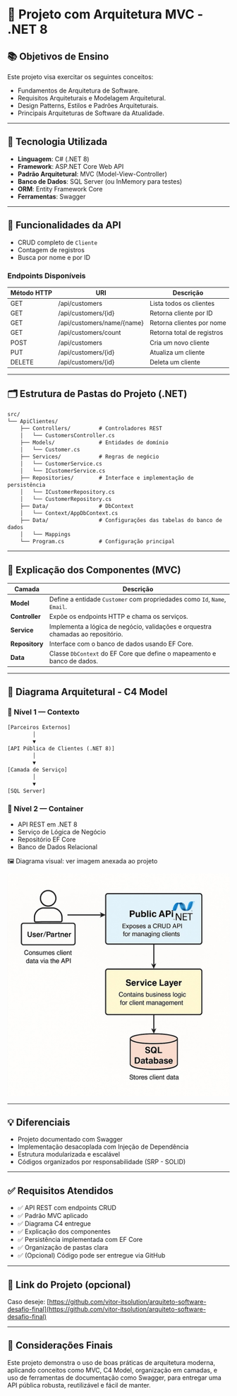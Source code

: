 # 🧱 Projeto com Arquitetura MVC - .NET 8

## 📚 Objetivos de Ensino

Este projeto visa exercitar os seguintes conceitos:
- Fundamentos de Arquitetura de Software.
- Requisitos Arquiteturais e Modelagem Arquitetural.
- Design Patterns, Estilos e Padrões Arquiteturais.
- Principais Arquiteturas de Software da Atualidade.

---

## 🚀 Tecnologia Utilizada

- **Linguagem**: C# (.NET 8)
- **Framework**: ASP.NET Core Web API
- **Padrão Arquitetural**: MVC (Model-View-Controller)
- **Banco de Dados**: SQL Server (ou InMemory para testes)
- **ORM**: Entity Framework Core
- **Ferramentas**: Swagger

---

## 🔧 Funcionalidades da API

- CRUD completo de `Cliente`
- Contagem de registros
- Busca por nome e por ID

### Endpoints Disponíveis

| Método HTTP | URI                        | Descrição                        |
|-------------|----------------------------|----------------------------------|
| GET         | /api/customers             | Lista todos os clientes          |
| GET         | /api/customers/{id}        | Retorna cliente por ID           |
| GET         | /api/customers/name/{name} | Retorna clientes por nome        |
| GET         | /api/customers/count       | Retorna total de registros       |
| POST        | /api/customers             | Cria um novo cliente             |
| PUT         | /api/customers/{id}        | Atualiza um cliente              |
| DELETE      | /api/customers/{id}        | Deleta um cliente                |

---

## 🗂️ Estrutura de Pastas do Projeto (.NET)

```plaintext
src/
└── ApiClientes/
    ├── Controllers/         # Controladores REST
    │   └── CustomersController.cs
    ├── Models/              # Entidades de domínio
    │   └── Customer.cs
    ├── Services/            # Regras de negócio
    │   └── CustomerService.cs
    │   └── ICustomerService.cs
    ├── Repositories/        # Interface e implementação de persistência
    │   └── ICustomerRepository.cs
    │   └── CustomerRepository.cs
    ├── Data/                # DbContext
    │   └── Context/AppDbContext.cs    
    ├── Data/                # Configurações das tabelas do banco de dados
    │   └── Mappings
    └── Program.cs           # Configuração principal
```

---

## 🧠 Explicação dos Componentes (MVC)

| Camada         | Descrição                                                                       |
| -------------- | ------------------------------------------------------------------------------- |
| **Model**      | Define a entidade `Customer` com propriedades como `Id`, `Name`, `Email`.       |
| **Controller** | Expõe os endpoints HTTP e chama os serviços.                                    |
| **Service**    | Implementa a lógica de negócio, validações e orquestra chamadas ao repositório. |
| **Repository** | Interface com o banco de dados usando EF Core.                                  |
| **Data**       | Classe `DbContext` do EF Core que define o mapeamento e banco de dados.         |


---

## 🧩 Diagrama Arquitetural - C4 Model

### 🔹 Nível 1 — Contexto

```plaintext
[Parceiros Externos]
        │
        ▼
[API Pública de Clientes (.NET 8)]
        │
        ▼
[Camada de Serviço]
        │
        ▼
[SQL Server]
```

### 🔹 Nível 2 — Container

- API REST em .NET 8
- Serviço de Lógica de Negócio
- Repositório EF Core
- Banco de Dados Relacional

🖼️ Diagrama visual: ver imagem anexada ao projeto

![](./assets/c4model.jpg)

---

## 💡 Diferenciais

- Projeto documentado com Swagger
- Implementação desacoplada com Injeção de Dependência
- Estrutura modularizada e escalável
- Códigos organizados por responsabilidade (SRP - SOLID)

---

## ✅ Requisitos Atendidos

- ✅ API REST com endpoints CRUD
- ✅ Padrão MVC aplicado
- ✅ Diagrama C4 entregue
- ✅ Explicação dos componentes
- ✅ Persistência implementada com EF Core
- ✅ Organização de pastas clara
- ✅ (Opcional) Código pode ser entregue via GitHub

---

## 🔗 Link do Projeto (opcional)

Caso deseje: [https://github.com/vitor-itsolution/arquiteto-software-desafio-final](https://github.com/vitor-itsolution/arquiteto-software-desafio-final)

---

## 📌 Considerações Finais

Este projeto demonstra o uso de boas práticas de arquitetura moderna, aplicando conceitos como MVC, C4 Model, organização em camadas, e uso de ferramentas de documentação como Swagger, para entregar uma API pública robusta, reutilizável e fácil de manter.